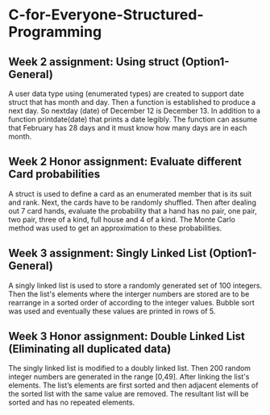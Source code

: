 # C-for-Everyone-Structured-Programming

## Week 2 assignment: Using struct (Option1-General)

A user data type using (enumerated types) are created to support date struct that has month and day. Then a function is established to produce a next day.  So nextday (date) of December 12 is December 13. In addition to a function printdate(date) that prints a date legibly. The function can assume that February has 28 days and it must know how many days are in each month.

## Week 2 Honor assignment: Evaluate different Card probabilities
A struct is used to define a card as an enumerated member that is its suit and rank. Next, the cards have to be randomly shuffled. Then after dealing out 7 card hands, evaluate the probability that a hand has no pair, one pair, two pair, three of a kind, full house and 4 of a kind.  The Monte Carlo method was used to get an approximation to these probabilities.  

## Week 3 assignment: Singly Linked List (Option1-General)
A singly linked list is used to store a randomly generated set of 100 integers. Then the list's elements where the interger numbers are stored are to be rearrange in a sorted order of according to the integer values. Bubble sort was used and eventually these values are printed in rows of 5.

## Week 3 Honor assignment: Double Linked List (Eliminating all duplicated data)

The singly linked list is modified to a doubly linked list. Then 200 random integer numbers are generated in the range [0,49]. After linking the list's elements. The list’s elements are first sorted and then adjacent elements of the sorted list with the same value are removed. The resultant list will be sorted and has no repeated elements.
